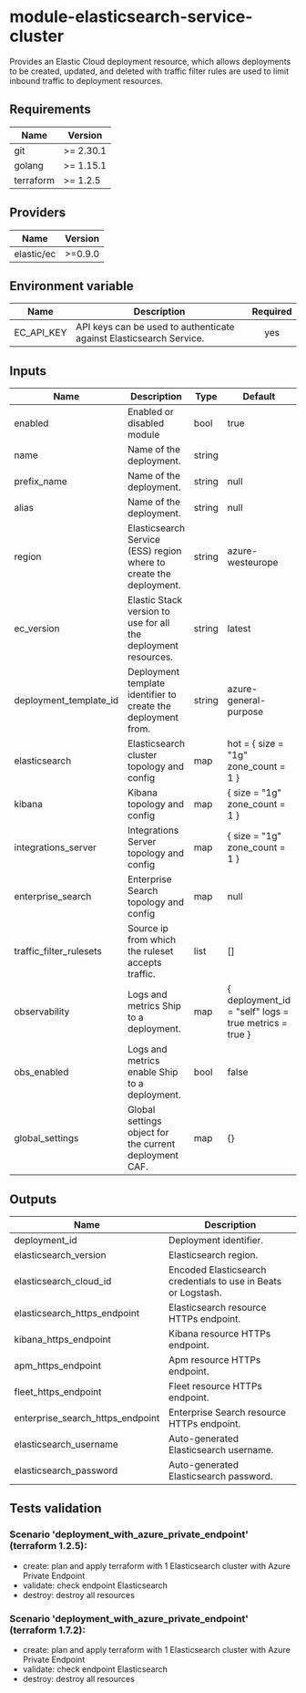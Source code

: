 # module-elasticsearch-service-cluster

Provides an Elastic Cloud deployment resource, which allows deployments to be created, updated, and deleted with traffic filter rules are used to limit inbound traffic to deployment resources.

<!-- BEGINNING OF PRE-COMMIT-TERRAFORM DOCS HOOK -->
## Requirements

| Name | Version |
|------|---------|
| git | >= 2.30.1 | 
| golang | >= 1.15.1 |
| terraform | >= 1.2.5 |

## Providers

| Name | Version |
|------|---------|
| elastic/ec | >=0.9.0 |

## Environment variable

| Name | Description | Required |
|------|-------------|:--------:|
| EC_API_KEY | API keys can be used to authenticate against Elasticsearch Service. | yes |

## Inputs

| Name | Description | Type | Default | Required |
|------|-------------|------|---------|:--------:|
| enabled | Enabled or disabled module | bool | true | no |
| name | Name of the deployment. | string | | yes |
| prefix_name | Name of the deployment. | string | null | no |
| alias | Name of the deployment. | string | null | no |
| region | Elasticsearch Service (ESS) region where to create the deployment. | string | azure-westeurope | no | 
| ec_version | Elastic Stack version to use for all the deployment resources. | string | latest | no |
| deployment_template_id | Deployment template identifier to create the deployment from. | string | azure-general-purpose | no | 
| elasticsearch | Elasticsearch cluster topology and config | map | hot = { size = "1g" zone_count = 1 } | no |  
| kibana | Kibana topology and config | map | { size = "1g" zone_count = 1 } | no | 
| integrations_server | Integrations Server topology and config | map | { size = "1g" zone_count = 1 } | no |
| enterprise_search | Enterprise Search topology and config | map | null | no |
| traffic_filter_rulesets | Source ip from which the ruleset accepts traffic. | list | [] | no |
| observability | Logs and metrics Ship to a deployment. | map | { deployment_id = "self" logs = true metrics = true } | no |
| obs_enabled | Logs and metrics enable Ship to a deployment. | bool | false | no |
| global_settings | Global settings object for the current deployment CAF. | map | {} | no |


## Outputs

| Name | Description |
|------|-------------|
| deployment_id | Deployment identifier. |
| elasticsearch_version | Elasticsearch region. |
| elasticsearch_cloud_id | Encoded Elasticsearch credentials to use in Beats or Logstash. |
| elasticsearch_https_endpoint | Elasticsearch resource HTTPs endpoint. |
| kibana_https_endpoint | Kibana resource HTTPs endpoint. |
| apm_https_endpoint | Apm resource HTTPs endpoint. |
| fleet_https_endpoint | Fleet resource HTTPs endpoint. |
| enterprise_search_https_endpoint | Enterprise Search resource HTTPs endpoint. |
| elasticsearch_username | Auto-generated Elasticsearch username. |
| elasticsearch_password | Auto-generated Elasticsearch password. |


## Tests validation
### Scenario 'deployment_with_azure_private_endpoint' (terraform 1.2.5): 
- create: plan and apply terraform with 1 Elasticsearch cluster with Azure Private Endpoint
- validate: check endpoint Elasticsearch
- destroy: destroy all resources
### Scenario 'deployment_with_azure_private_endpoint' (terraform 1.7.2): 
- create: plan and apply terraform with 1 Elasticsearch cluster with Azure Private Endpoint
- validate: check endpoint Elasticsearch
- destroy: destroy all resources
